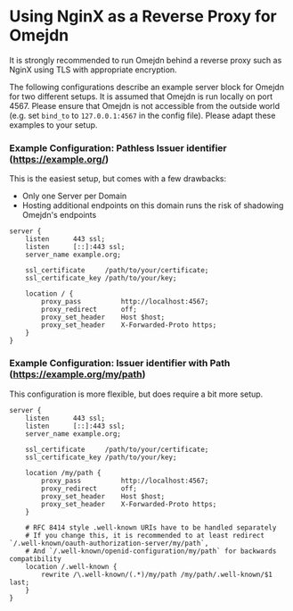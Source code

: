 # Using NginX as a Reverse Proxy for Omejdn

It is strongly recommended to run Omejdn behind a reverse proxy such as NginX using TLS with appropriate encryption.

The following configurations describe an example server block for Omejdn for two different setups.
It is assumed that Omejdn is run locally on port 4567.
Please ensure that Omejdn is not accessible from the outside world (e.g. set `bind_to` to `127.0.0.1:4567` in the config file).
Please adapt these examples to your setup.

### Example Configuration: Pathless Issuer identifier (https://example.org/)

This is the easiest setup, but comes with a few drawbacks:

* Only one Server per Domain
* Hosting additional endpoints on this domain runs the risk of shadowing Omejdn's endpoints

```
server {
    listen      443 ssl;
    listen      [::]:443 ssl;
    server_name example.org;

    ssl_certificate     /path/to/your/certificate;
    ssl_certificate_key /path/to/your/key;
    
    location / {
        proxy_pass          http://localhost:4567;
        proxy_redirect      off;
        proxy_set_header    Host $host;
        proxy_set_header    X-Forwarded-Proto https;
    }
}
```

### Example Configuration: Issuer identifier with Path (https://example.org/my/path)

This configuration is more flexible, but does require a bit more setup.

```
server {
    listen      443 ssl;
    listen      [::]:443 ssl;
    server_name example.org;

    ssl_certificate     /path/to/your/certificate;
    ssl_certificate_key /path/to/your/key;
    
    location /my/path {
        proxy_pass          http://localhost:4567;
        proxy_redirect      off;
        proxy_set_header    Host $host;
        proxy_set_header    X-Forwarded-Proto https;
    }

    # RFC 8414 style .well-known URIs have to be handled separately
    # If you change this, it is recommended to at least redirect `/.well-known/oauth-authorization-server/my/path`,
    # And `/.well-known/openid-configuration/my/path` for backwards compatibility
    location /.well-known {
        rewrite /\.well-known/(.*)/my/path /my/path/.well-known/$1 last;
    }
}
```
